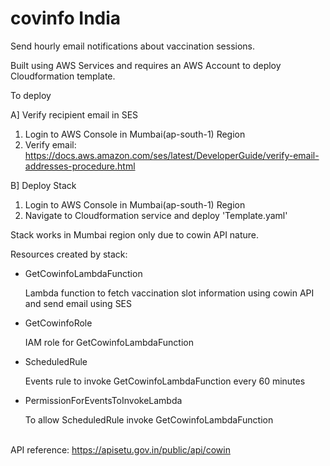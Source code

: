 # covinfo India

Send hourly email notifications about vaccination sessions.

Built using AWS Services and requires an AWS Account to deploy Cloudformation template.

To deploy

A] Verify recipient email in SES
1. Login to AWS Console in Mumbai(ap-south-1) Region
2. Verify email: https://docs.aws.amazon.com/ses/latest/DeveloperGuide/verify-email-addresses-procedure.html

B] Deploy Stack
1. Login to AWS Console in Mumbai(ap-south-1) Region
2. Navigate to Cloudformation service and deploy 'Template.yaml'

Stack works in Mumbai region only due to cowin API nature.

Resources created by stack:
* GetCowinfoLambdaFunction

   Lambda function to fetch vaccination slot information using cowin API and send email using SES

* GetCowinfoRole

   IAM role for GetCowinfoLambdaFunction

* ScheduledRule

   Events rule to invoke GetCowinfoLambdaFunction every 60 minutes

* PermissionForEventsToInvokeLambda

   To allow ScheduledRule invoke GetCowinfoLambdaFunction

\
API reference: https://apisetu.gov.in/public/api/cowin
